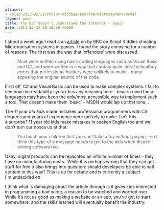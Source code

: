 ```yaml
---
aliases:
- /blog/2013/02/22/script-kiddies-and-the-micropayment-model
layout: post
title: The BBC doesn't understand the Internet - again
date: 2013-02-22 00:30:00 +0000
---
```

I about a week ago I read a an
[article](http://www.bbc.co.uk/news/technology-21371609) on by BBC on Script
Kiddies cheating Microtransation systems in games. I found the story
annoying for a number of reasons. The first was the way that ‘offenders’ were
discussed.

> Most were written using basic coding languages such as Visual Basic and C#,
> and were written in a way that contain quite literal schoolboy errors that
> professional hackers were unlikely to make - many exposing the original
> source of the code.

First off, C# and Visual Basic can be used to make complex systems. I fail to
see how the readability syntax has any meaning here - bear in mind these
languages may have been the only/most accessible way to implement such a tool.
That doesn’t make them 'basic’ - MSDN would lap up that tone…

The _11 year old kids_ made mistakes professional programmers with CS degrees
and years of experience were unlikely to make. Isn’t this a surprise? 11 year
old kids make mistakes in spoken English too and we don’t turn our noses up at
that.

> You teach your children that you can’t take a toy without paying - so I think
> this type of a message needs to get to the kids when they’re writing software
> too.

Okay, digital products can be replicated an infinite number of times - they
have no manufacturing costs.  While it is perhaps wrong that they can get stuff
for free it also brings into question: should developers be able to sell
content in this way? This is up for debate and is currently a subject
I'm undecided on.

I think what is damaging about the article through is it gives kids interested
in programming a bad name, a reason to be watched and worried over. While it’s
not as good as making a website or an app, you’ve got to start somewhere, and
the skills learned will eventually benefit the industry.
